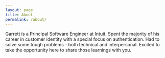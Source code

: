 ```yaml
---
layout: page
title: About
permalink: /about/
---
```


Garrett is a Principal Software Engineer at Intuit. Spent the majority of his career in customer identity with a special focus on authentication. Had to solve some tough problems - both technical and interpersonal. Excited to take the opportunity here to share those learnings with you.